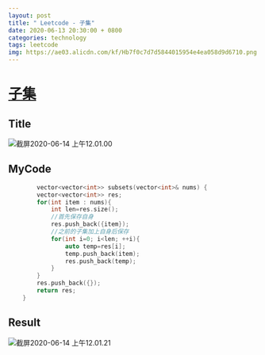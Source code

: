 ```yaml
---
layout: post
title: " Leetcode - 子集"
date: 2020-06-13 20:30:00 + 0800
categories: technology
tags: leetcode
img: https://ae03.alicdn.com/kf/Hb7f0c7d7d5844015954e4ea058d9d6710.png
---
```

# [子集](https://leetcode-cn.com/problems/subsets/)

## Title

![截屏2020-06-14 上午12.01.00](https://tva1.sinaimg.cn/large/007S8ZIlly1gfr3uoqc9ej31040p2ac8.jpg)

## MyCode

```c++
		vector<vector<int>> subsets(vector<int>& nums) {
        vector<vector<int>> res;
        for(int item : nums){
            int len=res.size();
            //首先保存自身
            res.push_back({item});
            //之前的子集加上自身后保存
            for(int i=0; i<len; ++i){
                auto temp=res[i];
                temp.push_back(item);
                res.push_back(temp);
            }
        }
        res.push_back({});
        return res;
    }
```

## Result

![截屏2020-06-14 上午12.01.21](https://tva1.sinaimg.cn/large/007S8ZIlly1gfr3v0gbvwj30y809wt9v.jpg)